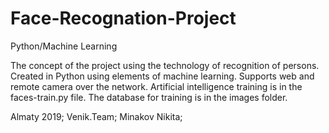 # Face-Recognation-Project

Python/Machine Learning

The concept of the project using the technology of recognition of persons.
Created in Python using elements of machine learning. Supports web and remote camera over the network. Artificial intelligence training is in the faces-train.py file. The database for training is in the images folder.

Almaty 2019; Venik.Team; Minakov Nikita; 
